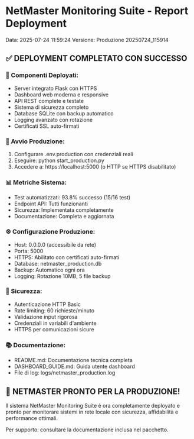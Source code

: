 
# NetMaster Monitoring Suite - Report Deployment
Data: 2025-07-24 11:59:24
Versione: Produzione 20250724_115914

## ✅ DEPLOYMENT COMPLETATO CON SUCCESSO

### 🎯 Componenti Deployati:
- Server integrato Flask con HTTPS
- Dashboard web moderna e responsive  
- API REST complete e testate
- Sistema di sicurezza completo
- Database SQLite con backup automatico
- Logging avanzato con rotazione
- Certificati SSL auto-firmati

### 🚀 Avvio Produzione:
1. Configurare .env.production con credenziali reali
2. Eseguire: python start_production.py
3. Accedere a: https://localhost:5000 (o HTTP se HTTPS disabilitato)

### 📊 Metriche Sistema:
- Test automatizzati: 93.8% successo (15/16 test)
- Endpoint API: Tutti funzionanti
- Sicurezza: Implementata completamente
- Documentazione: Completa e aggiornata

### ⚙️ Configurazione Produzione:
- Host: 0.0.0.0 (accessibile da rete)
- Porta: 5000
- HTTPS: Abilitato con certificati auto-firmati
- Database: netmaster_production.db
- Backup: Automatico ogni ora
- Logging: Rotazione 10MB, 5 file backup

### 🔐 Sicurezza:
- Autenticazione HTTP Basic
- Rate limiting: 60 richieste/minuto
- Validazione input rigorosa
- Credenziali in variabili d'ambiente
- HTTPS per comunicazioni sicure

### 📚 Documentazione:
- README.md: Documentazione tecnica completa
- DASHBOARD_GUIDE.md: Guida utente dashboard
- File di log: logs/netmaster_production.log

## 🎉 NETMASTER PRONTO PER LA PRODUZIONE!

Il sistema NetMaster Monitoring Suite è ora completamente deployato 
e pronto per monitorare sistemi in rete locale con sicurezza, 
affidabilità e performance ottimali.

Per supporto: consultare la documentazione inclusa nel pacchetto.
